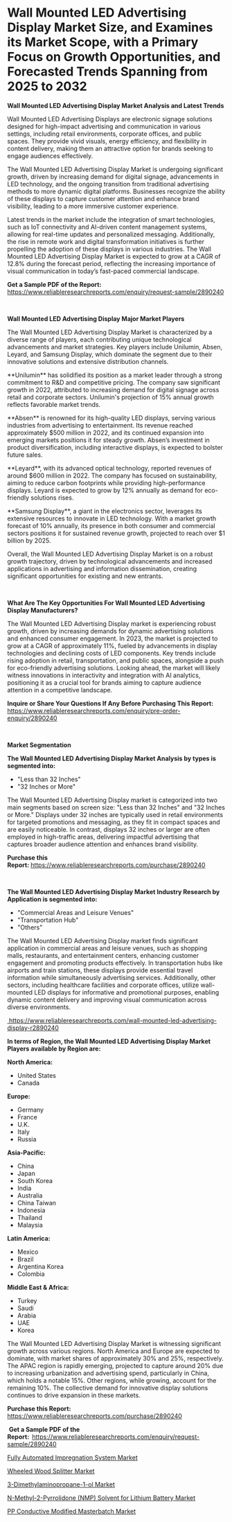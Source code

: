 <p><h1>Wall Mounted LED Advertising Display Market Size, and Examines its Market Scope, with a Primary Focus on Growth Opportunities, and Forecasted Trends Spanning from 2025 to 2032</h1></p><p><strong>Wall Mounted LED Advertising Display Market Analysis and Latest Trends</strong></p>
<p><p>Wall Mounted LED Advertising Displays are electronic signage solutions designed for high-impact advertising and communication in various settings, including retail environments, corporate offices, and public spaces. They provide vivid visuals, energy efficiency, and flexibility in content delivery, making them an attractive option for brands seeking to engage audiences effectively.</p><p>The Wall Mounted LED Advertising Display Market is undergoing significant growth, driven by increasing demand for digital signage, advancements in LED technology, and the ongoing transition from traditional advertising methods to more dynamic digital platforms. Businesses recognize the ability of these displays to capture customer attention and enhance brand visibility, leading to a more immersive customer experience.</p><p>Latest trends in the market include the integration of smart technologies, such as IoT connectivity and AI-driven content management systems, allowing for real-time updates and personalized messaging. Additionally, the rise in remote work and digital transformation initiatives is further propelling the adoption of these displays in various industries. The Wall Mounted LED Advertising Display Market is expected to grow at a CAGR of 12.8% during the forecast period, reflecting the increasing importance of visual communication in today’s fast-paced commercial landscape.</p></p>
<p><strong>Get a Sample PDF of the Report:&nbsp;</strong> <a href="https://www.reliableresearchreports.com/enquiry/request-sample/2890240?utm_campaign=31&utm_medium=2&utm_source=Github&utm_content=ia&utm_term=14032025&utm_id=wall-mounted-led-advertising-display">https://www.reliableresearchreports.com/enquiry/request-sample/2890240</a></p>
<p>&nbsp;</p>
<p><strong>Wall Mounted LED Advertising Display Major Market Players</strong></p>
<p><p>The Wall Mounted LED Advertising Display Market is characterized by a diverse range of players, each contributing unique technological advancements and market strategies. Key players include Unilumin, Absen, Leyard, and Samsung Display, which dominate the segment due to their innovative solutions and extensive distribution channels.</p><p>**Unilumin** has solidified its position as a market leader through a strong commitment to R&D and competitive pricing. The company saw significant growth in 2022, attributed to increasing demand for digital signage across retail and corporate sectors. Unilumin's projection of 15% annual growth reflects favorable market trends.</p><p>**Absen** is renowned for its high-quality LED displays, serving various industries from advertising to entertainment. Its revenue reached approximately $500 million in 2022, and its continued expansion into emerging markets positions it for steady growth. Absen’s investment in product diversification, including interactive displays, is expected to bolster future sales.</p><p>**Leyard**, with its advanced optical technology, reported revenues of around $600 million in 2022. The company has focused on sustainability, aiming to reduce carbon footprints while providing high-performance displays. Leyard is expected to grow by 12% annually as demand for eco-friendly solutions rises.</p><p>**Samsung Display**, a giant in the electronics sector, leverages its extensive resources to innovate in LED technology. With a market growth forecast of 10% annually, its presence in both consumer and commercial sectors positions it for sustained revenue growth, projected to reach over $1 billion by 2025.</p><p>Overall, the Wall Mounted LED Advertising Display Market is on a robust growth trajectory, driven by technological advancements and increased applications in advertising and information dissemination, creating significant opportunities for existing and new entrants.</p></p>
<p>&nbsp;</p>
<p><strong>What Are The Key Opportunities For Wall Mounted LED Advertising Display Manufacturers?</strong></p>
<p><p>The Wall Mounted LED Advertising Display market is experiencing robust growth, driven by increasing demands for dynamic advertising solutions and enhanced consumer engagement. In 2023, the market is projected to grow at a CAGR of approximately 11%, fueled by advancements in display technologies and declining costs of LED components. Key trends include rising adoption in retail, transportation, and public spaces, alongside a push for eco-friendly advertising solutions. Looking ahead, the market will likely witness innovations in interactivity and integration with AI analytics, positioning it as a crucial tool for brands aiming to capture audience attention in a competitive landscape.</p></p>
<p><strong>Inquire or Share Your Questions If Any Before Purchasing This Report:</strong> <a href="https://www.reliableresearchreports.com/enquiry/pre-order-enquiry/2890240?utm_campaign=31&utm_medium=2&utm_source=Github&utm_content=ia&utm_term=14032025&utm_id=wall-mounted-led-advertising-display">https://www.reliableresearchreports.com/enquiry/pre-order-enquiry/2890240</a></p>
<p>&nbsp;</p>
<p><strong>Market Segmentation</strong></p>
<p><strong>The Wall Mounted LED Advertising Display Market Analysis by types is segmented into:</strong></p>
<p><ul><li>"Less than 32 Inches"</li><li>"32 Inches or More"</li></ul></p>
<p><p>The Wall Mounted LED Advertising Display market is categorized into two main segments based on screen size: "Less than 32 Inches" and "32 Inches or More." Displays under 32 inches are typically used in retail environments for targeted promotions and messaging, as they fit in compact spaces and are easily noticeable. In contrast, displays 32 inches or larger are often employed in high-traffic areas, delivering impactful advertising that captures broader audience attention and enhances brand visibility.</p></p>
<p><strong>Purchase this Report:&nbsp;</strong><a href="https://www.reliableresearchreports.com/purchase/2890240?utm_campaign=31&utm_medium=2&utm_source=Github&utm_content=ia&utm_term=14032025&utm_id=wall-mounted-led-advertising-display">https://www.reliableresearchreports.com/purchase/2890240</a></p>
<p>&nbsp;</p>
<p><strong>The Wall Mounted LED Advertising Display Market Industry Research by Application is segmented into:</strong></p>
<p><ul><li>"Commercial Areas and Leisure Venues"</li><li>"Transportation Hub"</li><li>"Others"</li></ul></p>
<p><p>The Wall Mounted LED Advertising Display market finds significant application in commercial areas and leisure venues, such as shopping malls, restaurants, and entertainment centers, enhancing customer engagement and promoting products effectively. In transportation hubs like airports and train stations, these displays provide essential travel information while simultaneously advertising services. Additionally, other sectors, including healthcare facilities and corporate offices, utilize wall-mounted LED displays for informative and promotional purposes, enabling dynamic content delivery and improving visual communication across diverse environments.</p></p>
<p><a href="https://www.reliableresearchreports.com/wall-mounted-led-advertising-display-r2890240?utm_campaign=31&utm_medium=2&utm_source=Github&utm_content=ia&utm_term=14032025&utm_id=wall-mounted-led-advertising-display">&nbsp;https://www.reliableresearchreports.com/wall-mounted-led-advertising-display-r2890240</a></p>
<p><strong>In terms of Region, the Wall Mounted LED Advertising Display Market Players available by Region are:</strong></p>
<p>
    <p> <strong> North America: </strong>
        <ul>
            <li>United States</li>
            <li>Canada</li>
        </ul>
        </p> 
    <p> <strong> Europe: </strong>
        <ul>
            <li>Germany</li>
            <li>France</li>
            <li>U.K.</li>
            <li>Italy</li>
            <li>Russia</li>
        </ul>
        </p> 
    <p> <strong> Asia-Pacific: </strong>
        <ul>
            <li>China</li>
            <li>Japan</li>
            <li>South Korea</li>
            <li>India</li>
            <li>Australia</li>
            <li>China Taiwan</li>
            <li>Indonesia</li>
            <li>Thailand</li>
            <li>Malaysia</li>
        </ul>
        </p> 
    <p> <strong> Latin America: </strong>
        <ul>
            <li>Mexico</li>
            <li>Brazil</li>
            <li>Argentina Korea</li>
            <li>Colombia</li>
        </ul>
        </p> 
    <p> <strong> Middle East & Africa: </strong>
        <ul>
            <li>Turkey</li>
            <li>Saudi</li>
            <li>Arabia</li>
            <li>UAE</li>
            <li>Korea</li>
        </ul>
    </p>
    </p>
<p><p>The Wall Mounted LED Advertising Display Market is witnessing significant growth across various regions. North America and Europe are expected to dominate, with market shares of approximately 30% and 25%, respectively. The APAC region is rapidly emerging, projected to capture around 20% due to increasing urbanization and advertising spend, particularly in China, which holds a notable 15%. Other regions, while growing, account for the remaining 10%. The collective demand for innovative display solutions continues to drive expansion in these markets.</p></p>
<p><strong>Purchase this Report: </strong><a href="https://www.reliableresearchreports.com/purchase/2890240?utm_campaign=31&utm_medium=2&utm_source=Github&utm_content=ia&utm_term=14032025&utm_id=wall-mounted-led-advertising-display">https://www.reliableresearchreports.com/purchase/2890240</a></p>
<p>&nbsp;<strong>Get a Sample PDF of the Report:&nbsp;&nbsp;</strong><a href="https://www.reliableresearchreports.com/enquiry/request-sample/2890240?utm_campaign=31&utm_medium=2&utm_source=Github&utm_content=ia&utm_term=14032025&utm_id=wall-mounted-led-advertising-display">https://www.reliableresearchreports.com/enquiry/request-sample/2890240</a></p>
<p><strong></strong></p>
<p><p><a href="https://github.com/trossdushi7u/Market-Research-Report-List-1/blob/main/fully-automated-impregnation-system-market.md?utm_campaign=31&utm_medium=2&utm_source=Github&utm_content=ia&utm_term=14032025&utm_id=wall-mounted-led-advertising-display">Fully Automated Impregnation System Market</a></p><p><a href="https://github.com/abuegalawixo/Market-Research-Report-List-1/blob/main/wheeled-wood-splitter-market.md?utm_campaign=31&utm_medium=2&utm_source=Github&utm_content=ia&utm_term=14032025&utm_id=wall-mounted-led-advertising-display">Wheeled Wood Splitter Market</a></p><p><a href="https://github.com/godutetraeva/Market-Research-Report-List-1/blob/main/3-dimethylaminopropane-1-ol-market.md?utm_campaign=31&utm_medium=2&utm_source=Github&utm_content=ia&utm_term=14032025&utm_id=wall-mounted-led-advertising-display">3-Dimethylaminopropane-1-ol Market</a></p><p><a href="https://github.com/boonegoicks7/Market-Research-Report-List-1/blob/main/n-methyl-2-pyrrolidone-nmp-solvent-for-lithium-battery-market.md?utm_campaign=31&utm_medium=2&utm_source=Github&utm_content=ia&utm_term=14032025&utm_id=wall-mounted-led-advertising-display">N-Methyl-2-Pyrrolidone (NMP) Solvent for Lithium Battery Market</a></p><p><a href="https://github.com/cernkomlkawi/Market-Research-Report-List-1/blob/main/pp-conductive-modified-masterbatch-market.md?utm_campaign=31&utm_medium=2&utm_source=Github&utm_content=ia&utm_term=14032025&utm_id=wall-mounted-led-advertising-display">PP Conductive Modified Masterbatch Market</a></p></p>